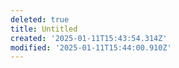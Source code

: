 ```yaml
---
deleted: true
title: Untitled
created: '2025-01-11T15:43:54.314Z'
modified: '2025-01-11T15:44:00.910Z'
---
```



